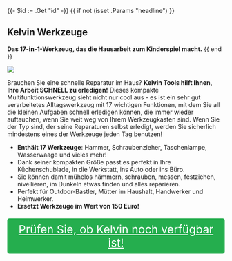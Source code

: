 {{- $id := .Get "id" -}}
{{ if not (isset .Params "headline") }}
## Kelvin Werkzeuge

**Das 17-in-1-Werkzeug, das die Hausarbeit zum Kinderspiel macht.**
{{ end }}

[![](/list/kelvin-title.jpg)](https://t.gadgetadvisers.com/click/{{$id}})

Brauchen Sie eine schnelle Reparatur im Haus? **Kelvin Tools hilft Ihnen, Ihre Arbeit SCHNELL zu erledigen!** Dieses kompakte Multifunktionswerkzeug sieht nicht nur cool aus - es ist ein sehr gut verarbeitetes Alltagswerkzeug mit 17 wichtigen Funktionen, mit dem Sie all die kleinen Aufgaben schnell erledigen können, die immer wieder auftauchen, wenn Sie weit weg von Ihrem Werkzeugkasten sind. Wenn Sie der Typ sind, der seine Reparaturen selbst erledigt, werden Sie sicherlich mindestens eines der Werkzeuge jeden Tag benutzen! 

- **Enthält 17 Werkzeuge**: Hammer, Schraubenzieher, Taschenlampe, Wasserwaage und vieles mehr!
- Dank seiner kompakten Größe passt es perfekt in Ihre Küchenschublade, in die Werkstatt, ins Auto oder ins Büro.
- Sie können damit mühelos hämmern, schrauben, messen, festziehen, nivellieren, im Dunkeln etwas finden und alles reparieren.
- Perfekt für Outdoor-Bastler, Mütter im Haushalt, Handwerker und Heimwerker.
- **Ersetzt Werkzeuge im Wert von 150 Euro!**

<a href="(https://t.gadgetadvisers.com/click/{{$id}})" style="color: white;">
   <div style="text-align:center;background-color:#25ae4e;margin-bottom:20px;margin-top:20px;width: 100%;-webkit-border-radius: 5px;">
      <div style="color: white; padding: 10px;font-size: 26px;">
      Prüfen Sie, ob Kelvin noch verfügbar ist!
      </div>
   </div>
</a>